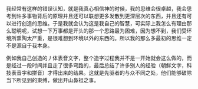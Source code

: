 我经常有这样的错误认知，就是我真心相信神的时候，我的思维会很卓越，我会思考到许多事物背后的原理并且还可以联想更多发散到更深层次的东西，并且还有可以进行创造的思维。于是我就会认为这是我自己的智慧，可实际上我怎么有理由那么聪明呢，试想一下万事都是开头的那一个思路最为困难，因为想不到，我们受环境所熏陶太严重，是很难想到环境以外的东西的。所以我的那么多最初的思维一定不是源自于我本身。

  

例如我自己创造的丿体表音文字，整个造字过程我并不是一开始就会这么做的，而是经过一段时间并且走了很多弯路的，最后总结了许多别人的经验（朝鲜文字，科技表音字和拼音）才得出来的结果。这就是先驱者的与众不同之处，他们能够破除当下所见到的束缚，做出开山鼻祖之事。